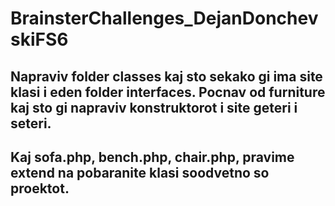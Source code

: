 # BrainsterChallenges_DejanDonchevskiFS6

## Napraviv folder classes kaj sto sekako gi ima site klasi i eden folder interfaces. Pocnav od furniture kaj sto gi napraviv konstruktorot i site geteri i seteri. 
## Kaj sofa.php, bench.php, chair.php, pravime extend na pobaranite klasi soodvetno so proektot. 